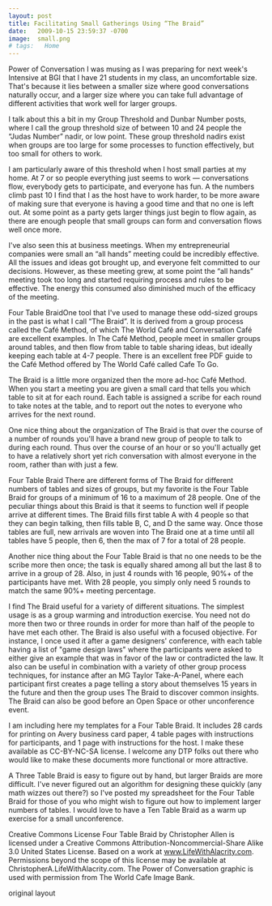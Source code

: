 ```yaml
---
layout: post
title: Facilitating Small Gatherings Using “The Braid”
date:   2009-10-15 23:59:37 -0700
image:  small.png
# tags:   Home
---
```


Power of Conversation I was musing as I was preparing for next week's Intensive at BGI that I have 21 students in my class, an uncomfortable size. That's because it lies between a smaller size where good conversations naturally occur, and a larger size where you can take full advantage of different activities that work well for larger groups.

I talk about this a bit in my Group Threshold and Dunbar Number posts, where I call the group threshold size of between 10 and 24 people the “Judas Number” nadir, or low point. These group threshold nadirs exist when groups are too large for some processes to function effectively, but too small for others to work.

I am particularly aware of this threshold when I host small parties at my home. At 7 or so people everything just seems to work — conversations flow, everybody gets to participate, and everyone has fun. A the numbers climb past 10 I find that I as the host have to work harder, to be more aware of making sure that everyone is having a good time and that no one is left out. At some point as a party gets larger things just begin to flow again, as there are enough people that small groups can form and conversation flows well once more.

I've also seen this at business meetings. When my entrepreneurial companies were small an “all hands” meeting could be incredibly effective. All the issues and ideas got brought up, and everyone felt committed to our decisions. However, as these meeting grew, at some point the “all hands” meeting took too long and started requiring process and rules to be effective. The energy this consumed also diminished much of the efficacy of the meeting.

Four Table BraidOne tool that I've used to manage these odd-sized groups in the past is what I call “The Braid”. It is derived from a group process called the Café Method, of which The World Café and Conversation Café are excellent examples. In The Café Method, people meet in smaller groups around tables, and then flow from table to table sharing ideas, but ideally keeping each table at 4-7 people. There is an excellent free PDF guide to the Café Method offered by The World Café called Cafe To Go.

The Braid is a little more organized then the more ad-hoc Café Method. When you start a meeting you are given a small card that tells you which table to sit at for each round. Each table is assigned a scribe for each round to take notes at the table, and to report out the notes to everyone who arrives for the next round.

One nice thing about the organization of The Braid is that over the course of a number of rounds you'll have a brand new group of people to talk to during each round. Thus over the course of an hour or so you'll actually get to have a relatively short yet rich conversation with almost everyone in the room, rather than with just a few.

Four Table Braid There are different forms of The Braid for different numbers of tables and sizes of groups, but my favorite is the Four Table Braid for groups of a minimum of 16 to a maximum of 28 people. One of the peculiar things about this Braid is that it seems to function well if people arrive at different times. The Braid fills first table A with 4 people so that they can begin talking, then fills table B, C, and D the same way. Once those tables are full, new arrivals are woven into The Braid one at a time until all tables have 5 people, then 6, then the max of 7 for a total of 28 people.

Another nice thing about the Four Table Braid is that no one needs to be the scribe more then once; the task is equally shared among all but the last 8 to arrive in a group of 28. Also, in just 4 rounds with 16 people, 90%+ of the participants have met. With 28 people, you simply only need 5 rounds to match the same 90%+ meeting percentage.

I find The Braid useful for a variety of different situations. The simplest usage is as a group warming and introduction exercise. You need not do more then two or three rounds in order for more than half of the people to have met each other. The Braid is also useful with a focused objective. For instance, I once used it after a game designers' conference, with each table having a list of "game design laws" where the participants were asked to either give an example that was in favor of the law or contradicted the law. It also can be useful in combination with a variety of other group process techniques, for instance after an MG Taylor Take-A-Panel, where each participant first creates a page telling a story about themselves 15 years in the future and then the group uses The Braid to discover common insights. The Braid can also be good before an Open Space or other unconference event.

I am including here my templates for a Four Table Braid. It includes 28 cards for printing on Avery business card paper, 4 table pages with instructions for participants, and 1 page with instructions for the host. I make these available as CC-BY-NC-SA license. I welcome any DTP folks out there who would like to make these documents more functional or more attractive.

A Three Table Braid is easy to figure out by hand, but larger Braids are more difficult. I've never figured out an algorithm for designing these quickly (any math wizzes out there?) so I've posted my spreadsheet for the Four Table Braid for those of you who might wish to figure out how to implement larger numbers of tables. I would love to have a Ten Table Braid as a warm up exercise for a small unconference.

Creative Commons License
Four Table Braid by Christopher Allen is licensed under a Creative Commons Attribution-Noncommercial-Share Alike 3.0 United States License. Based on a work at www.LifeWithAlacrity.com. Permissions beyond the scope of this license may be available at ChristopherA.LifeWithAlacrity.com. The Power of Conversation graphic is used with permission from The World Cafe Image Bank.

original layout